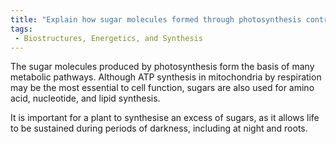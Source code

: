 ```yaml
---
title: "Explain how sugar molecules formed through photosynthesis contribute to various metabolic pathways in plants."
tags:
 - Biostructures, Energetics, and Synthesis
---
```

The sugar molecules produced by photosynthesis form the basis of many metabolic pathways. Although ATP synthesis in mitochondria by respiration may be the most essential to cell function, sugars are also used for amino acid, nucleotide, and lipid synthesis. 

It is important for a plant to synthesise an excess of sugars, as it allows life to be sustained during periods of darkness, including at night and roots. 
